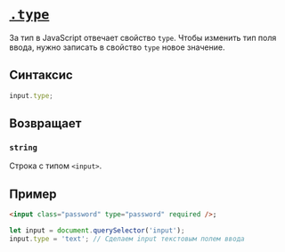 # [`.type`](../index.md)

За тип в JavaScript отвечает свойство `type`. Чтобы изменить тип поля ввода, нужно записать в свойство `type` новое значение.

## Синтаксис

```js
input.type;
```

## Возвращает

### `string`

Строка с типом `<input>`.

## Пример

```html
<input class="password" type="password" required />;
```

```js
let input = document.querySelector('input');
input.type = 'text'; // Сделаем input текстовым полем ввода
```
